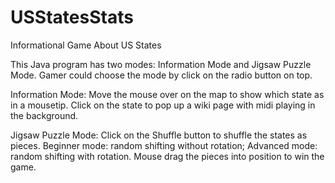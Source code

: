 # USStatesStats
Informational Game About US States

This Java program has two modes: Information Mode and Jigsaw Puzzle Mode. Gamer could choose the mode by click on the radio button on top.

Information Mode: Move the mouse over on the map to show which state as in a mousetip. Click on the state to pop up a wiki page with midi playing in the background.

Jigsaw Puzzle Mode: Click on the Shuffle button to shuffle the states as pieces. Beginner mode: random shifting without rotation; Advanced mode: random shifting with rotation. Mouse drag the pieces into position to win the game.
